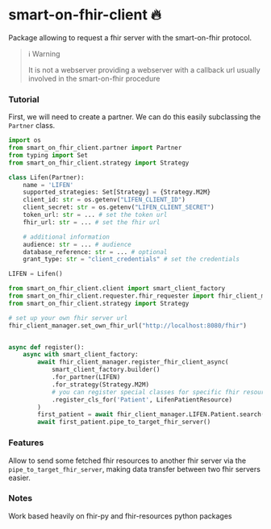 # smart-on-fhir-client 🔥

Package allowing to request a fhir server with the smart-on-fhir protocol. 

> ℹ Warning
>
> It is not a webserver providing a webserver with a callback url
> usually involved in the smart-on-fhir procedure


### Tutorial

First, we will need to create a partner. We can do this easily subclassing the `Partner` class.
```python
import os
from smart_on_fhir_client.partner import Partner
from typing import Set
from smart_on_fhir_client.strategy import Strategy

class Lifen(Partner):
    name = 'LIFEN'
    supported_strategies: Set[Strategy] = {Strategy.M2M}
    client_id: str = os.getenv("LIFEN_CLIENT_ID")
    client_secret: str = os.getenv("LIFEN_CLIENT_SECRET")
    token_url: str = ... # set the token url
    fhir_url: str = ... # set the fhir url

    # additional information
    audience: str = ... # audience
    database_reference: str = ... # optional 
    grant_type: str = "client_credentials" # set the credentials

LIFEN = Lifen()
```

```python
from smart_on_fhir_client.client import smart_client_factory
from smart_on_fhir_client.requester.fhir_requester import fhir_client_manager
from smart_on_fhir_client.strategy import Strategy

# set up your own fhir server url
fhir_client_manager.set_own_fhir_url("http://localhost:8080/fhir")


async def register():
    async with smart_client_factory:
        await fhir_client_manager.register_fhir_client_async(
            smart_client_factory.builder()
            .for_partner(LIFEN)
            .for_strategy(Strategy.M2M)
            # you can register special classes for specific fhir resources
            .register_cls_for('Patient', LifenPatientResource)
        )
        first_patient = await fhir_client_manager.LIFEN.Patient.search().limit(10).first()
        await first_patient.pipe_to_target_fhir_server()

```


### Features

Allow to send some fetched fhir resources to another fhir server
via the `pipe_to_target_fhir_server`, making data transfer between two fhir
servers easier.

### Notes
Work based heavily on fhir-py and fhir-resources python packages